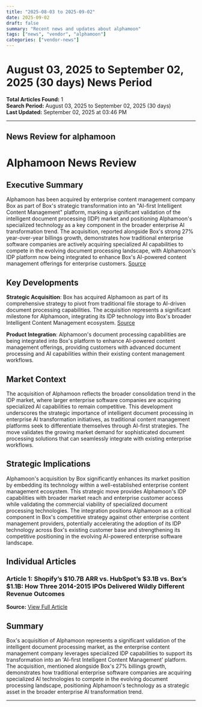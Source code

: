 ```yaml
---
title: "2025-08-03 to 2025-09-02"
date: 2025-09-02
draft: false
summary: "Recent news and updates about alphamoon"
tags: ["news", "vendor", "alphamoon"]
categories: ["vendor-news"]
---
```


# August 03, 2025 to September 02, 2025 (30 days) News Period 

**Total Articles Found:** 1  
**Search Period:** August 03, 2025 to September 02, 2025 (30 days)  
**Last Updated:** September 02, 2025 at 03:46 PM

---

## News Review for alphamoon

# Alphamoon News Review

## Executive Summary

Alphamoon has been acquired by enterprise content management company Box as part of Box's strategic transformation into an "AI-first Intelligent Content Management" platform, marking a significant validation of the intelligent document processing (IDP) market and positioning Alphamoon's specialized technology as a key component in the broader enterprise AI transformation trend. The acquisition, reported alongside Box's strong 27% year-over-year billings growth, demonstrates how traditional enterprise software companies are actively acquiring specialized AI capabilities to compete in the evolving document processing landscape, with Alphamoon's IDP platform now being integrated to enhance Box's AI-powered content management offerings for enterprise customers. [Source](https://www.saastr.com/shopifys-10-7b-arr-vs-hubspots-3-1b-vs-boxs-1-1b-how-three-2014-2015-ipos-delivered-wildly-different-revenue-outcomes/)

## Key Developments

**Strategic Acquisition**: Box has acquired Alphamoon as part of its comprehensive strategy to pivot from traditional file storage to AI-driven document processing capabilities. The acquisition represents a significant milestone for Alphamoon, integrating its IDP technology into Box's broader Intelligent Content Management ecosystem. [Source](https://www.saastr.com/shopifys-10-7b-arr-vs-hubspots-3-1b-vs-boxs-1-1b-how-three-2014-2015-ipos-delivered-wildly-different-revenue-outcomes/)

**Product Integration**: Alphamoon's document processing capabilities are being integrated into Box's platform to enhance AI-powered content management offerings, providing customers with advanced document processing and AI capabilities within their existing content management workflows.

## Market Context

The acquisition of Alphamoon reflects the broader consolidation trend in the IDP market, where larger enterprise software companies are acquiring specialized AI capabilities to remain competitive. This development underscores the strategic importance of intelligent document processing in enterprise AI transformation initiatives, as traditional content management platforms seek to differentiate themselves through AI-first strategies. The move validates the growing market demand for sophisticated document processing solutions that can seamlessly integrate with existing enterprise workflows.

## Strategic Implications

Alphamoon's acquisition by Box significantly enhances its market position by embedding its technology within a well-established enterprise content management ecosystem. This strategic move provides Alphamoon's IDP capabilities with broader market reach and enterprise customer access while validating the commercial viability of specialized document processing technologies. The integration positions Alphamoon as a critical component in Box's competitive strategy against other enterprise content management providers, potentially accelerating the adoption of its IDP technology across Box's existing customer base and strengthening its competitive positioning in the evolving AI-powered enterprise software landscape.

## Individual Articles

### Article 1: Shopify’s $10.7B ARR vs. HubSpot’s $3.1B vs. Box’s $1.1B: How Three 2014-2015 IPOs Delivered Wildly Different Revenue Outcomes

**Source:** [View Full Article](https://www.saastr.com/shopifys-10-7b-arr-vs-hubspots-3-1b-vs-boxs-1-1b-how-three-2014-2015-ipos-delivered-wildly-different-revenue-outcomes/)

## Summary

Box's acquisition of Alphamoon represents a significant validation of the intelligent document processing market, as the enterprise content management company leverages specialized IDP capabilities to support its transformation into an 'AI-first Intelligent Content Management' platform. The acquisition, mentioned alongside Box's 27% billings growth, demonstrates how traditional enterprise software companies are acquiring specialized AI technologies to compete in the evolving document processing landscape, positioning Alphamoon's technology as a strategic asset in the broader enterprise AI transformation trend.





---

